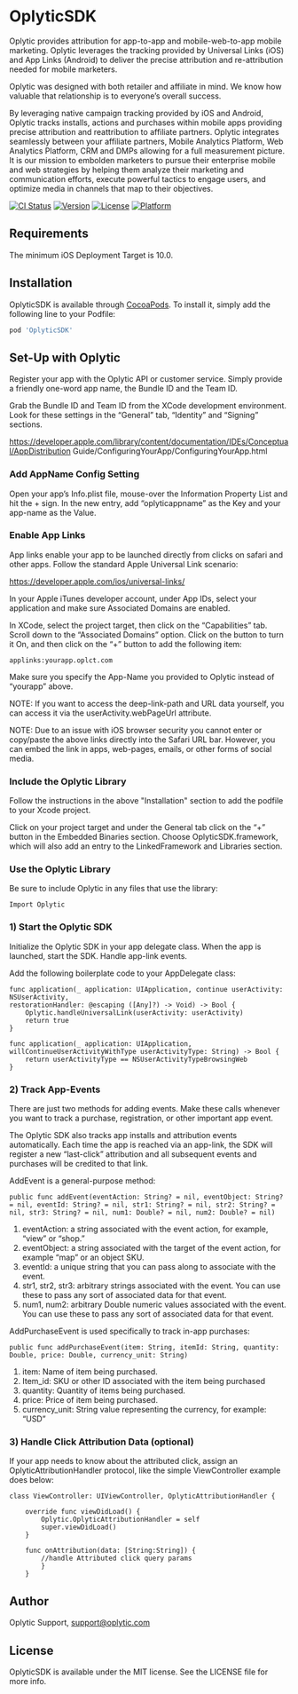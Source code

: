 # OplyticSDK

Oplytic provides attribution for app-to-app and mobile-web-to-app mobile marketing. Oplytic leverages the tracking provided by Universal Links (iOS) and App Links (Android) to deliver the precise attribution and re-attribution needed for mobile marketers.

Oplytic was designed with both retailer and affiliate in mind. We know how valuable that relationship is to everyone’s overall success.

​By leveraging native campaign tracking provided by iOS and Android, Oplytic tracks installs, actions and purchases within mobile apps providing precise attribution and reattribution to affiliate partners.
​
​Oplytic integrates seamlessly between your affiliate partners, Mobile Analytics Platform, Web Analytics Platform, CRM and DMPs allowing for a full measurement picture.
​
​It is our mission to embolden marketers to pursue their enterprise mobile and web strategies by helping them analyze their marketing and communication efforts, execute powerful tactics to engage users, and optimize media in channels that map to their objectives.

[![CI Status](https://img.shields.io/travis/siska/OplyticSDK.svg?style=flat)](https://travis-ci.org/oplytic/OplyticSDK)
[![Version](https://img.shields.io/cocoapods/v/OplyticSDK.svg?style=flat)](https://cocoapods.org/pods/OplyticSDK)
[![License](https://img.shields.io/cocoapods/l/OplyticSDK.svg?style=flat)](https://cocoapods.org/pods/OplyticSDK)
[![Platform](https://img.shields.io/cocoapods/p/OplyticSDK.svg?style=flat)](https://cocoapods.org/pods/OplyticSDK)


## Requirements

The minimum iOS Deployment Target is 10.0.

## Installation

OplyticSDK is available through [CocoaPods](https://cocoapods.org). To install
it, simply add the following line to your Podfile:

```ruby
pod 'OplyticSDK'
```

## Set-Up with Oplytic

Register your app with the Oplytic API or customer service. Simply provide a friendly one-word app name, the Bundle ID and the Team ID.

Grab the Bundle ID and Team ID from the XCode development environment. Look for these settings in the “General” tab, “Identity” and “Signing” sections.

https://developer.apple.com/library/content/documentation/IDEs/Conceptual/AppDistribution Guide/ConfiguringYourApp/ConfiguringYourApp.html

### Add AppName Config Setting

Open your app’s Info.plist file, mouse-over the Information Property List and hit the + sign. In the new entry, add “oplyticappname” as the Key and your app-name as the Value.

### Enable App Links

App links enable your app to be launched directly from clicks on safari and other apps. Follow the standard Apple Universal Link scenario:

https://developer.apple.com/ios/universal-links/

In your Apple iTunes developer account, under App IDs, select your application and make sure Associated Domains are enabled.

In XCode, select the project target, then click on the “Capabilities” tab. Scroll down to the “Associated Domains” option. Click on the button to turn it On, and then click on the “+” button to add the following item:

```
applinks:yourapp.oplct.com
```

Make sure you specify the App-Name you provided to Oplytic instead of “yourapp” above.

NOTE: If you want to access the deep-link-path and URL data yourself, you can access it via the userActivity.webPageUrl attribute.

NOTE: Due to an issue with iOS browser security you cannot enter or copy/paste the above links directly into the Safari URL bar. However, you can embed the link in apps, web-pages, emails, or other forms of social media.

### Include the Oplytic Library

Follow the instructions in the above "Installation" section to add the podfile to your Xcode project.

Click on your project target and under the General tab click on the “+” button in the
Embedded Binaries section. Choose OplyticSDK.framework, which will also add an entry to the LinkedFramework and Libraries section.

### Use the Oplytic Library


Be sure to include Oplytic in any files that use the library:

```
Import Oplytic
```

### 1) Start the Oplytic SDK

Initialize the Oplytic SDK in your app delegate class. When the app is launched, start the SDK. Handle app-link events.

Add the following boilerplate code to your AppDelegate class:

```
func application(_ application: UIApplication, continue userActivity: NSUserActivity,
restorationHandler: @escaping ([Any]?) -> Void) -> Bool {
    Oplytic.handleUniversalLink(userActivity: userActivity)
    return true
}

func application(_ application: UIApplication, willContinueUserActivityWithType userActivityType: String) -> Bool {
    return userActivityType == NSUserActivityTypeBrowsingWeb
}
```

### 2) Track App-Events

There are just two methods for adding events. Make these calls whenever you want to track a purchase, registration, or other important app event.

The Oplytic SDK also tracks app installs and attribution events automatically. Each time the app is reached via an app-link, the SDK will register a new “last-click” attribution and all subsequent events and purchases will be credited to that link.

AddEvent is a general-purpose method:

```
public func addEvent(eventAction: String? = nil, eventObject: String? = nil, eventId: String? = nil, str1: String? = nil, str2: String? = nil, str3: String? = nil, num1: Double? = nil, num2: Double? = nil)
```

1) eventAction: a string associated with the event action, for example, “view” or “shop.”
2) eventObject: a string associated with the target of the event action, for example “map” or
an object SKU.
3) eventId: a unique string that you can pass along to associate with the event.
4) str1, str2, str3: arbitrary strings associated with the event. You can use these to pass any
sort of associated data for that event.
5) num1, num2: arbitrary Double numeric values associated with the event. You can use these
to pass any sort of associated data for that event.

AddPurchaseEvent is used specifically to track in-app purchases:

```
public func addPurchaseEvent(item: String, itemId: String, quantity: Double, price: Double, currency_unit: String)
```

1) item: Name of item being purchased.
2) Item_id: SKU or other ID associated with the item being purchased
3) quantity: Quantity of items being purchased.
4) price: Price of item being purchased.
5) currency_unit: String value representing the currency, for example: “USD”

### 3) Handle Click Attribution Data (optional)

If your app needs to know about the attributed click, assign an OplyticAttributionHandler protocol, like the simple ViewController example does below:

```
class ViewController: UIViewController, OplyticAttributionHandler {

    override func viewDidLoad() {
        Oplytic.OplyticAttributionHandler = self
        super.viewDidLoad()
    }

    func onAttribution(data: [String:String]) {
        //handle Attributed click query params
        }
    }
```

## Author

Oplytic Support, support@oplytic.com

## License

OplyticSDK is available under the MIT license. See the LICENSE file for more info.
